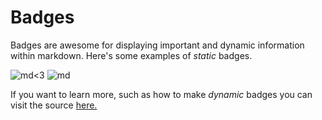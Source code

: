 # Badges

Badges are awesome for displaying important and dynamic information within markdown. Here's some examples of _static_ badges.

![md<3](https://img.shields.io/badge/md-%3C3-blue) ![md](https://img.shields.io/badge/markdown--guide-for%20the%20odd%20bits-success)

If you want to learn more, such as how to make _dynamic_ badges you can visit the source <a href='https://shields.io/' target='_blank'>here.</a>

